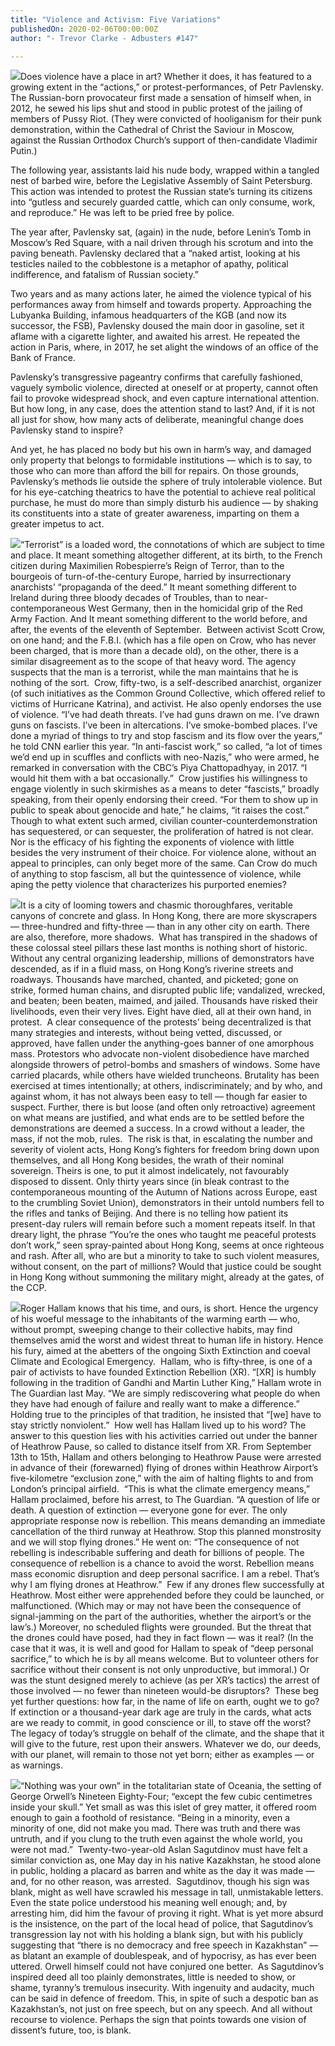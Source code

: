 ```yaml
---
title: "Violence and Activism: Five Variations"
publishedOn: 2020-02-06T00:00:00Z
author: "- Trevor Clarke - Adbusters #147"

---
```


![](/images/articles/5f07792b213ede22d8127f8e_violence_profiles_pic01_800x444_1.jpg)Does violence have a place in art? Whether it does, it has featured to a growing extent in the “actions,” or protest-performances, of Petr Pavlensky. The Russian-born provocateur first made a sensation of himself when, in 2012, he sewed his lips shut and stood in public protest of the jailing of members of Pussy Riot. (They were convicted of hooliganism for their punk demonstration, within the Cathedral of Christ the Saviour in Moscow, against the Russian Orthodox Church’s support of then-candidate Vladimir Putin.)

The following year, assistants laid his nude body, wrapped within a tangled nest of barbed wire, before the Legislative Assembly of Saint Petersburg. This action was intended to protest the Russian state’s turning its citizens into “gutless and securely guarded cattle, which can only consume, work, and reproduce.” He was left to be pried free by police.

The year after, Pavlensky sat, (again) in the nude, before Lenin’s Tomb in Moscow’s Red Square, with a nail driven through his scrotum and into the paving beneath. Pavlensky declared that a “naked artist, looking at his testicles nailed to the cobblestone is a metaphor of apathy, political indifference, and fatalism of Russian society.”

Two years and as many actions later, he aimed the violence typical of his performances away from himself and towards property. Approaching the Lubyanka Building, infamous headquarters of the KGB (and now its successor, the FSB), Pavlensky doused the main door in gasoline, set it aflame with a cigarette lighter, and awaited his arrest. He repeated the action in Paris, where, in 2017, he set alight the windows of an office of the Bank of France.

Pavlensky’s transgressive pageantry confirms that carefully fashioned, vaguely symbolic violence, directed at oneself or at property, cannot often fail to provoke widespread shock, and even capture international attention. But how long, in any case, does the attention stand to last? And, if it is not all just for show, how many acts of deliberate, meaningful change does Pavlensky stand to inspire?

And yet, he has placed no body but his own in harm’s way, and damaged only property that belongs to formidable institutions — which is to say, to those who can more than afford the bill for repairs. On those grounds, Pavlensky’s methods lie outside the sphere of truly intolerable violence. But for his eye-catching theatrics to have the potential to achieve real political purchase, he must do more than simply disturb his audience — by shaking its constituents into a state of greater awareness, imparting on them a greater impetus to act.

![](/images/articles/5f077937886ac78ca4f10978_violence_profiles_pic02_800x444_1.jpg)“Terrorist” is a loaded word, the connotations of which are subject to time and place. It meant something altogether different, at its birth, to the French citizen during Maximilien Robespierre’s Reign of Terror, than to the bourgeois of turn-of-the-century Europe, harried by insurrectionary anarchists’ “propaganda of the deed.” It meant something different to Ireland during three bloody decades of Troubles, than to near-contemporaneous West Germany, then in the homicidal grip of the Red Army Faction. And It meant something different to the world before, and after, the events of the eleventh of September.
‍
Between activist Scott Crow, on one hand; and the F.B.I. (which has a file open on Crow, who has never been charged, that is more than a decade old), on the other, there is a similar disagreement as to the scope of that heavy word. The agency suspects that the man is a terrorist, while the man maintains that he is nothing of the sort.
‍
Crow, fifty-two, is a self-described anarchist, organizer (of such initiatives as the Common Ground Collective, which offered relief to victims of Hurricane Katrina), and activist. He also openly endorses the use of violence. “I’ve had death threats. I’ve had guns drawn on me. I’ve drawn guns on fascists. I’ve been in altercations. I’ve smoke-bombed places. I’ve done a myriad of things to try and stop fascism and its flow over the years,” he told CNN earlier this year. “In anti-fascist work,” so called, “a lot of times we’d end up in scuffles and conflicts with neo-Nazis,” who were armed, he remarked in conversation with the CBC’s Piya Chattopadhyay, in 2017. “I would hit them with a bat occasionally.”
‍
Crow justifies his willingness to engage violently in such skirmishes as a means to deter “fascists,” broadly speaking, from their openly endorsing their creed. “For them to show up in public to speak about genocide and hate,” he claims, “it raises the cost.” Though to what extent such armed, civilian counter-counterdemonstration has sequestered, or can sequester, the proliferation of hatred is not clear. Nor is the efficacy of his fighting the exponents of violence with little besides the very instrument of their choice. For violence alone, without an appeal to principles, can only beget more of the same. Can Crow do much of anything to stop fascism, all but the quintessence of violence, while aping the petty violence that characterizes his purported enemies?

![](/images/articles/5f07795e886ac730f6f1098d_violence_profiles_pic03_800x444_1.jpg)It is a city of looming towers and chasmic thoroughfares, veritable canyons of concrete and glass. In Hong Kong, there are more skyscrapers — three-hundred and fifty-three — than in any other city on earth. There are also, therefore, more shadows.
‍
What has transpired in the shadows of these colossal steel pillars these last months is nothing short of historic. Without any central organizing leadership, millions of demonstrators have descended, as if in a fluid mass, on Hong Kong’s riverine streets and roadways. Thousands have marched, chanted, and picketed; gone on strike, formed human chains, and disrupted public life; vandalized, wrecked, and beaten; been beaten, maimed, and jailed. Thousands have risked their livelihoods, even their very lives. Eight have died, all at their own hand, in protest.
‍
A clear consequence of the protests’ being decentralized is that many strategies and interests, without being vetted, discussed, or approved, have fallen under the anything-goes banner of one amorphous mass. Protestors who advocate non-violent disobedience have marched alongside throwers of petrol-bombs and smashers of windows. Some have carried placards, while others have wielded truncheons. Brutality has been exercised at times intentionally; at others, indiscriminately; and by who, and against whom, it has not always been easy to tell — though far easier to suspect. Further, there is but loose (and often only retroactive) agreement on what means are justified, and what ends are to be settled before the demonstrations are deemed a success. In a crowd without a leader, the mass, if not the mob, rules.
‍
The risk is that, in escalating the number and severity of violent acts, Hong Kong’s fighters for freedom bring down upon themselves, and all Hong Kong besides, the wrath of their nominal sovereign. Theirs is one, to put it almost indelicately, not favourably disposed to dissent. Only thirty years since (in bleak contrast to the contemporaneous mounting of the Autumn of Nations across Europe, east to the crumbling Soviet Union), demonstrators in their untold numbers fell to the rifles and tanks of Beijing. And there is no telling how patient its present-day rulers will remain before such a moment repeats itself. In that dreary light, the phrase “You’re the ones who taught me peaceful protests don’t work,” seen spray-painted about Hong Kong, seems at once righteous and rash. After all, who are but a minority to take to such violent measures, without consent, on the part of millions? Would that justice could be sought in Hong Kong without summoning the military might, already at the gates, of the CCP.

![](/images/articles/5f07797b52711610814a482a_violence_profiles_pic04_800x444_1.jpg)Roger Hallam knows that his time, and ours, is short. Hence the urgency of his woeful message to the inhabitants of the warming earth — who, without prompt, sweeping change to their collective habits, may find themselves amid the worst and widest threat to human life in history. Hence his fury, aimed at the abetters of the ongoing Sixth Extinction and coeval Climate and Ecological Emergency.
‍
Hallam, who is fifty-three, is one of a pair of activists to have founded Extinction Rebellion (XR). “[XR] is humbly following in the tradition of Gandhi and Martin Luther King,” Hallam wrote in The Guardian last May. “We are simply rediscovering what people do when they have had enough of failure and really want to make a difference.” Holding true to the principles of that tradition, he insisted that “[we] have to stay strictly nonviolent.”
‍
How well has Hallam lived up to his word? The answer to this question lies with his activities carried out under the banner of Heathrow Pause, so called to distance itself from XR. From September 13th to 15th, Hallam and others belonging to Heathrow Pause were arrested in advance of their (forewarned) flying of drones within Heathrow Airport’s five-kilometre “exclusion zone,” with the aim of halting flights to and from London’s principal airfield.
‍
“This is what the climate emergency means,” Hallam proclaimed, before his arrest, to The Guardian. “A question of life or death. A question of extinction — everyone gone for ever. The only appropriate response now is rebellion. This means demanding an immediate cancellation of the third runway at Heathrow. Stop this planned monstrosity and we will stop flying drones.” He went on: “The consequence of not rebelling is indescribable suffering and death for billions of people. The consequence of rebellion is a chance to avoid the worst. Rebellion means mass economic disruption and deep personal sacrifice. I am a rebel. That’s why I am flying drones at Heathrow.”
‍
Few if any drones flew successfully at Heathrow. Most either were apprehended before they could be launched, or malfunctioned. (Which may or may not have been the consequence of signal-jamming on the part of the authorities, whether the airport’s or the law’s.) Moreover, no scheduled flights were grounded. But the threat that the drones could have posed, had they in fact flown — was it real? (In the case that it was, it is well and good for Hallam to speak of “deep personal sacrifice,” to which he is by all means welcome. But to volunteer others for sacrifice without their consent is not only unproductive, but immoral.) Or was the stunt designed merely to achieve (as per XR’s tactics) the arrest of those involved — no fewer than nineteen would-be disruptors?
‍
These beg yet further questions: how far, in the name of life on earth, ought we to go? If extinction or a thousand-year dark age are truly in the cards, what acts are we ready to commit, in good conscience or ill, to stave off the worst? The legacy of today’s struggle on behalf of the climate, and the shape that it will give to the future, rest upon their answers. Whatever we do, our deeds, with our planet, will remain to those not yet born; either as examples — or as warnings.

![](/images/articles/5f0779928d297d71db3026db_violence_profiles_pic05_800x444_1.jpg)“Nothing was your own” in the totalitarian state of Oceania, the setting of George Orwell’s Nineteen Eighty-Four; “except the few cubic centimetres inside your skull.” Yet small as was this islet of grey matter, it offered room enough to gain a foothold of resistance. “Being in a minority, even a minority of one, did not make you mad. There was truth and there was untruth, and if you clung to the truth even against the whole world, you were not mad.”
‍
Twenty-two-year-old Aslan Sagutdinov must have felt a similar conviction as, one May day in his native Kazakhstan, he stood alone in public, holding a placard as barren and white as the day it was made — and, for no other reason, was arrested.
‍
Sagutdinov, though his sign was blank, might as well have scrawled his message in tall, unmistakable letters. Even the state police understood his meaning well enough; and, by arresting him, did him the favour of proving it right. What is yet more absurd is the insistence, on the part of the local head of police, that Sagutdinov’s transgression lay not with his holding a blank sign, but with his publicly suggesting that “there is no democracy and free speech in Kazakhstan” — as blatant an example of doublespeak, and of hypocrisy, as has ever been uttered. Orwell himself could not have conjured one better.
‍
As Sagutdinov’s inspired deed all too plainly demonstrates, little is needed to show, or shame, tyranny’s tremulous insecurity. With ingenuity and audacity, much can be said in defence of freedom. This, in spite of such a despotic ban as Kazakhstan’s, not just on free speech, but on any speech. And all without recourse to violence. Perhaps the sign that points towards one vision of dissent’s future, too, is blank.